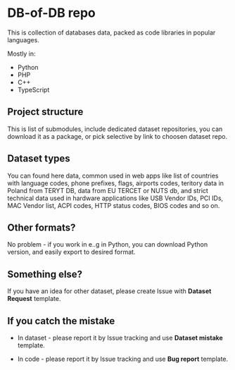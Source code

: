 # DB-of-DB repo

This is collection of databases data, packed as code libraries in popular languages.

Mostly in:
- Python
- PHP
- C++
- TypeScript

## Project structure

This is list of submodules, include dedicated dataset repositories, you can download it as a package, or pick selective by link to choosen dataset repo.

## Dataset types

You can found here data, common used in web apps like list of countries with language codes, phone prefixes, flags, airports codes, teritory data in Poland from TERYT DB, data from EU TERCET or NUTS db, and strict technical data used in hardware applications like USB Vendor IDs, PCI IDs, MAC Vendor list, ACPI codes, HTTP status codes, BIOS codes and so on.

## Other formats?

No problem - if you work in e..g in Python, you can download Python version, and easily export to desired format.

## Something else?

If you have an idea for other dataset, please create Issue with **Dataset Request** template.

## If you catch the mistake 

- In dataset - please report it by Issue tracking and use **Dataset mistake** template.

- In code - please report it by Issue tracking and use **Bug report** template.
